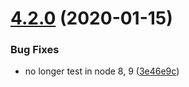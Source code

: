 # [4.2.0](https://github.com/ericblade/mws-simple/compare/4.1.6...4.2.0) (2020-01-15)


### Bug Fixes

* no longer test in node 8, 9 ([3e46e9c](https://github.com/ericblade/mws-simple/commit/3e46e9c75e936d0bbedb78c521a4f91be8d624e9))
